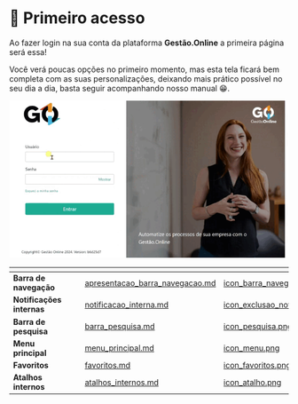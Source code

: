 # 🥇 Primeiro acesso

Ao fazer login na sua conta da plataforma **Gestão.Online** a primeira página será essa!

Você verá poucas opções no primeiro momento, mas esta tela ficará bem completa com as suas personalizações, deixando mais prático possível no seu dia a dia, basta seguir acompanhando nosso manual 😁.

![](/erp-v2/assets/primeiro_acesso_tela.gif)

<table data-view="cards">
    <thead>
        <tr>
            <th></th>
            <th></th>
            <th></th>
            <th data-hidden data-card-target data-type="content-ref"></th>
            <th data-hidden data-card-cover data-type="files"></th>
        </tr>
    </thead>
    <tbody>
        <tr>
            <td>
                <strong>Barra de navegação</strong>
            </td>
            <td></td>
            <td></td>
            <td>
                <a href="/erp-v2/primeiro_acesso/apresentacao_barra_navegacao.md">apresentacao_barra_navegacao.md</a>
            </td>
            <td>
                <a href="/erp-v2/assets/funcionalidades/icon_barra_navegacao.png">icon_barra_navegacao.png</a>
            </td>
        </tr>
        <tr>
            <td>
                <strong>Notificações internas</strong>
            </td>
            <td></td>
            <td></td>
            <td>
                <a href="/erp-v2/primeiro_acesso/notificacao_interna.md">notificacao_interna.md</a>
            </td>
            <td>
                <a href="/erp-v2/assets/funcionalidades/icon_exclusao_notificacao.png">icon_exclusao_notificacao.png</a>
            </td>
        </tr>
        <tr>
            <td>
                <strong>Barra de pesquisa</strong>
            </td>
            <td></td>
            <td></td>
            <td>
                <a href="/erp-v2/primeiro_acesso/barra_pesquisa.md">barra_pesquisa.md</a>
            </td>
            <td>
                <a href="/erp-v2/assets/funcionalidades/icon_pesquisa.png">icon_pesquisa.png</a>
            </td>
        </tr>
        <tr>
            <td>
                <strong>Menu principal</strong>
            </td>
            <td></td>
            <td></td>
            <td>
                <a href="/erp-v2/primeiro_acesso/menu_principal.md">menu_principal.md</a>
            </td>
            <td>
                <a href="/erp-v2/assets/funcionalidades/icon_menu.png">icon_menu.png</a>
            </td>
        </tr>
        <tr>
            <td>
                <strong>Favoritos</strong>
            </td>
            <td></td>
            <td></td>
            <td>
                <a href="/erp-v2/primeiro_acesso/favoritos.md">favoritos.md</a>
            </td>
            <td>
                <a href="/erp-v2/assets/funcionalidades/icon_favoritos.png">icon_favoritos.png</a>
            </td>
        </tr>
        <tr>
            <td>
                <strong>Atalhos internos</strong>
            </td>
            <td></td>
            <td></td>
            <td>
                <a href="/erp-v2/primeiro_acesso/atalhos_internos.md">atalhos_internos.md</a>
            </td>
            <td>
                <a href="/erp-v2/assets/funcionalidades/icon_atalho.png">icon_atalho.png</a>
            </td>
        </tr>
    </tbody>
</table>